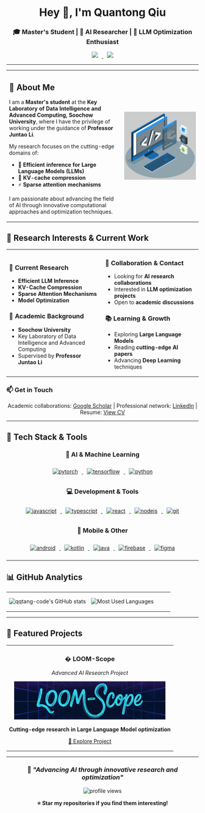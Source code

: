 <div align="center">

# Hey 👋, I'm Quantong Qiu

### 🎓 Master's Student | 🤖 AI Researcher | 🔬 LLM Optimization Enthusiast

<p align="center">
  <a href='https://scholar.google.com.hk/citations?hl=en&pli=1&user=-NrbKG0AAAAJ'>
    <img src="https://cdn.jsdelivr.net/gh/jpswalsh/academicons@1/svg/google-scholar.svg" height='30px' style="margin: 0 10px;">
  </a>
  <a href='https://qqtang-code.github.io'>
    <img src="https://cdn.jsdelivr.net/gh/devicons/devicon/icons/github/github-original.svg" height='30px' style="margin: 0 10px;">
  </a>
</p>


</div>

---

<table>
<tr>
<td width="60%">

## 🚀 About Me

I am a **Master's student** at the **Key Laboratory of Data Intelligence and Advanced Computing, Soochow University**, where I have the privilege of working under the guidance of **Professor Juntao Li**. 

My research focuses on the cutting-edge domains of:
- 🧠 **Efficient inference for Large Language Models (LLMs)**
- 💾 **KV-cache compression**
- ⚡ **Sparse attention mechanisms**

I am passionate about advancing the field of AI through innovative computational approaches and optimization techniques.

</td>
<td width="40%">

<img align="center" alt="Coding GIF" src="techstack.gif" width="100%"/>

</td>
</tr>
</table>

## 🎯 Research Interests & Current Work

<table>
<tr>
<td width="50%">

### 🔬 Current Research
- **Efficient LLM Inference** 
- **KV-Cache Compression**
- **Sparse Attention Mechanisms**
- **Model Optimization**

### 🏫 Academic Background
- **Soochow University**
- Key Laboratory of Data Intelligence and Advanced Computing
- Supervised by **Professor Juntao Li**

</td>
<td width="50%">

### 🤝 Collaboration & Contact
- Looking for **AI research collaborations**
- Interested in **LLM optimization projects**
- Open to **academic discussions**

### 📚 Learning & Growth
- Exploring **Large Language Models**
- Reading **cutting-edge AI papers**
- Advancing **Deep Learning** techniques

</td>
</tr>
</table>

### 📫 Get in Touch

<p align="center">
  Academic collaborations: <a href="https://scholar.google.com.hk/citations?hl=en&pli=1&user=-NrbKG0AAAAJ">Google Scholar</a> | 
 Professional network: <a href="https://www.linkedin.com/in/qqtang-code/">LinkedIn</a> | 
  Resume: <a href="https://drive.google.com/file/d/1ZpR5pVBTnl_Qybq7GE3MGy1SB1JehVSE/view?usp=sharing">View CV</a>
</p>

---

## 🔬 Tech Stack & Tools

<div align="center">

### 🤖 AI & Machine Learning
<p>
<a href="https://pytorch.org/" target="_blank"> <img src="https://cdn.jsdelivr.net/gh/devicons/devicon/icons/pytorch/pytorch-original.svg" alt="pytorch" width="45" height="45" style="margin: 10px;"/> </a>
<a href="https://www.tensorflow.org" target="_blank"> <img src="https://cdn.jsdelivr.net/gh/devicons/devicon/icons/tensorflow/tensorflow-original.svg" alt="tensorflow" width="45" height="45" style="margin: 10px;"/> </a>
<a href="https://www.python.org" target="_blank"> <img src="https://cdn.jsdelivr.net/gh/devicons/devicon/icons/python/python-original.svg" alt="python" width="45" height="45" style="margin: 10px;"/> </a>
</p>

### 💻 Development & Tools
<p>
<a href="https://developer.mozilla.org/en-US/docs/Web/JavaScript" target="_blank"> <img src="https://cdn.jsdelivr.net/gh/devicons/devicon/icons/javascript/javascript-original.svg" alt="javascript" width="45" height="45" style="margin: 10px;"/> </a>
<a href="https://www.typescriptlang.org/" target="_blank"> <img src="https://cdn.jsdelivr.net/gh/devicons/devicon/icons/typescript/typescript-original.svg" alt="typescript" width="45" height="45" style="margin: 10px;"/> </a>
<a href="https://reactjs.org/" target="_blank"> <img src="https://cdn.jsdelivr.net/gh/devicons/devicon/icons/react/react-original.svg" alt="react" width="45" height="45" style="margin: 10px;"/> </a>
<a href="https://nodejs.org" target="_blank"> <img src="https://cdn.jsdelivr.net/gh/devicons/devicon/icons/nodejs/nodejs-original.svg" alt="nodejs" width="45" height="45" style="margin: 10px;"/> </a>
<a href="https://git-scm.com/" target="_blank"> <img src="https://cdn.jsdelivr.net/gh/devicons/devicon/icons/git/git-original.svg" alt="git" width="45" height="45" style="margin: 10px;"/> </a>
</p>

### 📱 Mobile & Other
<p>
<a href="https://developer.android.com" target="_blank"> <img src="https://cdn.jsdelivr.net/gh/devicons/devicon/icons/android/android-original.svg" alt="android" width="45" height="45" style="margin: 10px;"/> </a>
<a href="https://kotlinlang.org" target="_blank"> <img src="https://cdn.jsdelivr.net/gh/devicons/devicon/icons/kotlin/kotlin-original.svg" alt="kotlin" width="45" height="45" style="margin: 10px;"/> </a>
<a href="https://www.java.com" target="_blank"> <img src="https://cdn.jsdelivr.net/gh/devicons/devicon/icons/java/java-original.svg" alt="java" width="45" height="45" style="margin: 10px;"/> </a>
<a href="https://firebase.google.com/" target="_blank"> <img src="https://cdn.jsdelivr.net/gh/devicons/devicon/icons/firebase/firebase-plain.svg" alt="firebase" width="45" height="45" style="margin: 10px;"/> </a>
<a href="https://www.figma.com/" target="_blank"> <img src="https://cdn.jsdelivr.net/gh/devicons/devicon/icons/figma/figma-original.svg" alt="figma" width="45" height="45" style="margin: 10px;"/> </a>
</p>

</div>

---

## 📊 GitHub Analytics

<div align="center">

<table>
<tr>
<td width="50%">

![qqtang-code's GitHub stats](https://github-readme-stats.vercel.app/api?username=qqtang-code&show_icons=true&theme=tokyonight&hide_border=true&bg_color=0D1117&title_color=00D4AA&icon_color=00D4AA&text_color=FFFFFF)

</td>
<td width="50%">

![Most Used Languages](https://github-readme-stats.vercel.app/api/top-langs/?username=qqtang-code&layout=compact&theme=tokyonight&hide_border=true&bg_color=0D1117&title_color=00D4AA&text_color=FFFFFF)

</td>
</tr>
</table>

</div>

---

## 🚀 Featured Projects

<div align="center">

<table>
<tr>
<td align="center" width="100%">

### � LOOM-Scope
*Advanced AI Research Project*

<a href="https://github.com/LCM-Lab/LOOM-Scope" target="_blank">
  <img src="projects/LOOM-Scope-logo.png" height="100" alt="LOOM-Scope"/>
</a>

**Cutting-edge research in Large Language Model optimization**

[🔗 Explore Project](https://github.com/LCM-Lab/LOOM-Scope)

</td>
</tr>
</table>

</div>

---

<div align="center">

### 💭 *"Advancing AI through innovative research and optimization"*

<img src="https://komarev.com/ghpvc/?username=qqtang-code&label=Profile%20views&color=0e75b6&style=flat" alt="profile views" />

**⭐ Star my repositories if you find them interesting!**

</div>
